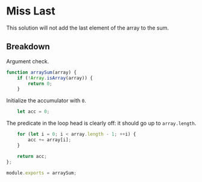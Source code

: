 # Miss Last

This solution will not add the last element of the array to the sum.

## Breakdown

Argument check.

~~~~JavaScript
function arraySum(array) {
    if (!Array.isArray(array)) {
        return 0;
    }
~~~~

Initialize the accumulator with `0`.

~~~~js
    let acc = 0;
~~~~

The predicate in the loop head is clearly off: it should go up to `array.length`.

~~~~JavaScript
    for (let i = 0; i < array.length - 1; ++i) {
        acc += array[i];
    }

    return acc;
};

module.exports = arraySum;
~~~~
